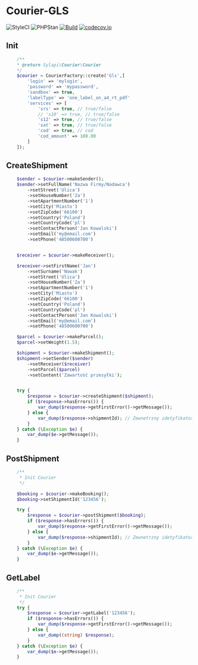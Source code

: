 # Courier-GLS

![StyleCI](https://github.styleci.io/repos/240472865/shield?style=flat&branch=new&style=flat) ![PHPStan](https://img.shields.io/badge/PHPStan-level%205-brightgreen.svg?style=flat) [![Build](https://github.com/sylapi/courier-gls/actions/workflows/build.yaml/badge.svg?branch=new&event=push)](https://github.com/sylapi/courier-gls/actions/workflows/build.yaml) [![codecov.io](https://codecov.io/github/sylapi/courier-gls/coverage.svg?branch=new)](https://codecov.io/github/sylapi/courier-gls/branch/new/)

## Init

```php
    /**
    * @return Sylapi\Courier\Courier
    */
    $courier = CourierFactory::create('Gls',[
        'login' => 'mylogin',
        'password' => 'mypassword',
        'sandbox' => true,
        'labelType' => 'one_label_on_a4_rt_pdf'
        'services' => [
            'srs' => true, // true/false
            // 's10' => true, // true/false
            's12' => true, // true/false
            'sat' => true, // true/false
            'cod' => true, // cod
            'cod_amount' => 100.00
        ]
    ]);
```

## CreateShipment

```php
    $sender = $courier->makeSender();
    $sender->setFullName('Nazwa Firmy/Nadawca')
        ->setStreet('Ulica')
        ->setHouseNumber('2a')
        ->setApartmentNumber('1')
        ->setCity('Miasto')
        ->setZipCode('66100')
        ->setCountry('Poland')
        ->setCountryCode('pl')
        ->setContactPerson('Jan Kowalski')
        ->setEmail('my@email.com')
        ->setPhone('48500600700')


    $receiver = $courier->makeReceiver();

    $receiver->setFirstName('Jan')
        ->setSurname('Nowak')
        ->setStreet('Ulica')
        ->setHouseNumber('2a')
        ->setApartmentNumber('1')
        ->setCity('Miasto')
        ->setZipCode('66100')
        ->setCountry('Poland')
        ->setCountryCode('pl')
        ->setContactPerson('Jan Kowalski')
        ->setEmail('my@email.com')
        ->setPhone('48500600700')

    $parcel = $courier->makeParcel();
    $parcel->setWeight(1.5);

    $shipment = $courier->makeShipment();
    $shipment->setSender($sender)
        ->setReceiver($receiver)
        ->setParcel($parcel)
        ->setContent('Zawartość przesyłki');


    try {
        $response = $courier->createShipment($shipment);
        if ($response->hasErrors()) {
            var_dump($response->getFirstError()->getMessage());
        } else {
            var_dump($response->shipmentId); // Zewnetrzny idetyfikator zamowienia
        }
    } catch (\Exception $e) {
        var_dump($e->getMessage());
    }
```

## PostShipment

```php
    /**
     * Init Courier
     */

    $booking = $courier->makeBooking();
    $booking->setShipmentId('123456');

    try {
        $response = $courier->postShipment($booking);
        if ($response->hasErrors()) {
            var_dump($response->getFirstError()->getMessage());
        } else {
            var_dump($response->shipmentId); // Zewnetrzny idetyfikator zamowienia
        }
    } catch (\Exception $e) {
        var_dump($e->getMessage());
    }
```

## GetLabel

```php
    /**
     * Init Courier
     */
    try {
        $response = $courier->getLabel('123456');
        if ($response->hasErrors()) {
            var_dump($response->getFirstError()->getMessage());
        } else {
            var_dump((string) $response);
        }
    } catch (\Exception $e) {
        var_dump($e->getMessage());
    }
```
